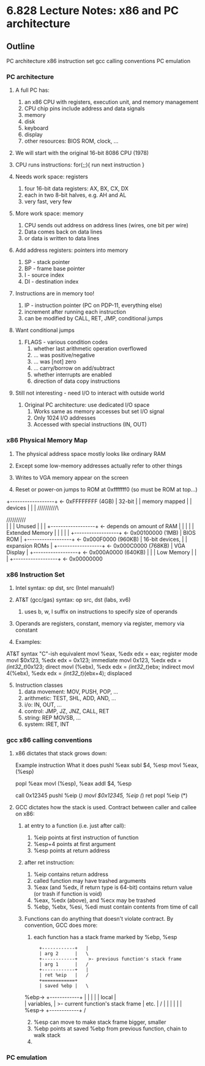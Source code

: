 # 6.828 Lecture Notes: x86 and PC architecture

## Outline

PC architecture
x86 instruction set
gcc calling conventions
PC emulation

### PC architecture

1. A full PC has:
    1. an x86 CPU with registers, execution unit, and memory management
    2. CPU chip pins include address and data signals
    3. memory
    4. disk
    5. keyboard
    6. display
    7. other resources: BIOS ROM, clock, ...

2. We will start with the original 16-bit 8086 CPU (1978)

3. CPU runs instructions:
    for(;;){
    run next instruction
    }

4. Needs work space: registers
   1. four 16-bit data registers: AX, BX, CX, DX
   2. each in two 8-bit halves, e.g. AH and AL
   3. very fast, very few

5. More work space: memory
   1. CPU sends out address on address lines (wires, one bit per wire)
   2. Data comes back on data lines
   3. or data is written to data lines

6. Add address registers: pointers into memory
   1. SP - stack pointer
   2. BP - frame base pointer
   3. I - source index
   4. DI - destination index

7. Instructions are in memory too!
   1. IP - instruction pointer (PC on PDP-11, everything else)
   2. increment after running each instruction
   3. can be modified by CALL, RET, JMP, conditional jumps

8. Want conditional jumps
   1. FLAGS - various condition codes
      1. whether last arithmetic operation overflowed
      2. ... was positive/negative
      3. ... was [not] zero
      4. ... carry/borrow on add/subtract
      5. whether interrupts are enabled
      6. direction of data copy instructions

9. Still not interesting - need I/O to interact with outside world
    1. Original PC architecture: use dedicated I/O space
        1. Works same as memory accesses but set I/O signal
        2. Only 1024 I/O addresses
        3. Accessed with special instructions (IN, OUT)

### x86 Physical Memory Map

1. The physical address space mostly looks like ordinary RAM

2. Except some low-memory addresses actually refer to other things

3. Writes to VGA memory appear on the screen

4. Reset or power-on jumps to ROM at 0xfffffff0 (so must be ROM at top...)

+------------------+  <- 0xFFFFFFFF (4GB)
|      32-bit      |
|  memory mapped   |
|     devices      |
|                  |
/\/\/\/\/\/\/\/\/\/\

/\/\/\/\/\/\/\/\/\/\
|                  |
|      Unused      |
|                  |
+------------------+  <- depends on amount of RAM
|                  |
|                  |
| Extended Memory  |
|                  |
|                  |
+------------------+  <- 0x00100000 (1MB)
|     BIOS ROM     |
+------------------+  <- 0x000F0000 (960KB)
|  16-bit devices, |
|  expansion ROMs  |
+------------------+  <- 0x000C0000 (768KB)
|   VGA Display    |
+------------------+  <- 0x000A0000 (640KB)
|                  |
|    Low Memory    |
|                  |
+------------------+  <- 0x00000000

### x86 Instruction Set

1. Intel syntax: op dst, src (Intel manuals!)

2. AT&T (gcc/gas) syntax: op src, dst (labs, xv6)
   1. uses b, w, l suffix on instructions to specify size of operands

3. Operands are registers, constant, memory via register, memory via constant

4. Examples:

AT&T syntax "C"-ish equivalent
movl %eax, %edx edx = eax;  register mode
movl $0x123, %edx   edx = 0x123;    immediate
movl 0x123, %edx    edx = *(int32_t*)0x123; direct
movl (%ebx), %edx   edx = *(int32_t*)ebx;   indirect
movl 4(%ebx), %edx  edx = *(int32_t*)(ebx+4);   displaced

5. Instruction classes
   1. data movement: MOV, PUSH, POP, ...
   2. arithmetic: TEST, SHL, ADD, AND, ...
   3. i/o: IN, OUT, ...
   4. control: JMP, JZ, JNZ, CALL, RET
   5. string: REP MOVSB, ...
   6. system: IRET, INT

### gcc x86 calling conventions

1. x86 dictates that stack grows down:

    Example instruction What it does
    pushl %eax subl $4, %esp
                movl %eax, (%esp)

    popl %eax movl (%esp), %eax
                  addl $4, %esp

    call 0x12345  pushl %eip (*)
                  movl $0x12345, %eip (*)
    ret           popl %eip (*)


2. GCC dictates how the stack is used. Contract between caller and callee on x86:
   1. at entry to a function (i.e. just after call):
      1. %eip points at first instruction of function
      2. %esp+4 points at first argument
      3. %esp points at return address
   
   2. after ret instruction:
      1. %eip contains return address
      2. called function may have trashed arguments
      3. %eax (and %edx, if return type is 64-bit) contains return value (or trash if function is void)
      4. %eax, %edx (above), and %ecx may be trashed
      5. %ebp, %ebx, %esi, %edi must contain contents from time of call
   
   3. Functions can do anything that doesn't violate contract. By convention, GCC does more:
      1. each function has a stack frame marked by %ebp, %esp
   
		       +------------+   |
		       | arg 2      |   \
		       +------------+    >- previous function's stack frame
		       | arg 1      |   /
		       +------------+   |
		       | ret %eip   |   /
		       +============+   
		       | saved %ebp |   \
		%ebp-> +------------+   |
		       |            |   |
		       |   local    |   \
		       | variables, |    >- current function's stack frame
		       |    etc.    |   /
		       |            |   |
		       |            |   |
		%esp-> +------------+   /

      2. %esp can move to make stack frame bigger, smaller
      3. %ebp points at saved %ebp from previous function, chain to walk stack
      4. 


### PC emulation

